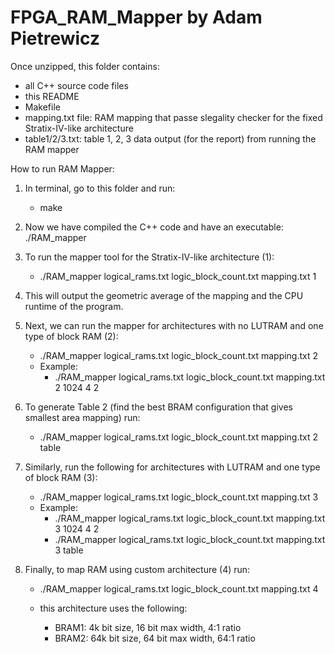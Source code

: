 # FPGA_RAM_Mapper by Adam Pietrewicz

Once unzipped, this folder contains:
- all C++ source code files
- this README
- Makefile
- mapping.txt file: RAM mapping that passe slegality checker for the fixed Stratix-IV-like architecture
- table1/2/3.txt: table 1, 2, 3 data output (for the report) from running the RAM mapper

How to run RAM Mapper:
1. In terminal, go to this folder and run:
    - make

2. Now we have compiled the C++ code and have an executable: ./RAM_mapper

3. To run the mapper tool for the Stratix-IV-like architecture (1):
    - ./RAM_mapper logical_rams.txt logic_block_count.txt mapping.txt 1

4. This will output the geometric average of the mapping and the CPU runtime of the program.

5. Next, we can run the mapper for architectures with no LUTRAM and one type of block RAM (2):
    - ./RAM_mapper logical_rams.txt logic_block_count.txt mapping.txt 2 <bram size> <max width> <ratio>
    - Example:
        - ./RAM_mapper logical_rams.txt logic_block_count.txt mapping.txt 2 1024 4 2

6. To generate Table 2 (find the best BRAM configuration that gives smallest area mapping) run:
    - ./RAM_mapper logical_rams.txt logic_block_count.txt mapping.txt 2 table

7. Similarly, run the following for architectures with LUTRAM and one type of block RAM (3):
    - ./RAM_mapper logical_rams.txt logic_block_count.txt mapping.txt 3 <bram size> <max width> <ratio>
    - Example:
        - ./RAM_mapper logical_rams.txt logic_block_count.txt mapping.txt 3 1024 4 2
        - ./RAM_mapper logical_rams.txt logic_block_count.txt mapping.txt 3 table

8. Finally, to map RAM using custom architecture (4) run:
    - ./RAM_mapper logical_rams.txt logic_block_count.txt mapping.txt 4

    - this architecture uses the following:
        - BRAM1: 4k bit size, 16 bit max width, 4:1 ratio
        - BRAM2: 64k bit size, 64 bit max width, 64:1 ratio

    
